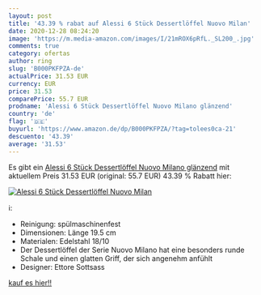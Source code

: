 ```yaml
---
layout: post
title: '43.39 % rabat auf Alessi 6 Stück Dessertlöffel Nuovo Milan'
date: 2020-12-28 08:24:20
image: 'https://m.media-amazon.com/images/I/21mROX6pRfL._SL200_.jpg'
comments: true
category: ofertas
author: ring
slug: 'B000PKFPZA-de'
actualPrice: 31.53 EUR
currency: EUR
price: 31.53
comparePrice: 55.7 EUR
prodname: 'Alessi 6 Stück Dessertlöffel Nuovo Milano glänzend'
country: 'de'
flag: '🇩🇪'
buyurl: 'https://www.amazon.de/dp/B000PKFPZA/?tag=tolees0ca-21'
descuento: '43.39'
average: '31.53'
---
```


Es gibt ein [Alessi 6 Stück Dessertlöffel Nuovo Milano glänzend](https://www.amazon.de/dp/B000PKFPZA/?tag=tolees0ca-21) mit aktuellem Preis 31.53 EUR (original: 55.7 EUR) 43.39 % Rabatt hier:

[![Alessi 6 Stück Dessertlöffel Nuovo Milan](https://m.media-amazon.com/images/I/21mROX6pRfL._SL200_.jpg)](https://www.amazon.de/dp/B000PKFPZA/?tag=tolees0ca-21)

ℹ️:

- Reinigung: spülmaschinenfest
- Dimensionen: Länge 19.5 cm
- Materialen: Edelstahl 18/10
- Der Dessertlöffel der Serie Nuovo Milano hat eine besonders runde Schale und einen glatten Griff, der sich angenehm anfühlt
- Designer: Ettore Sottsass

[kauf es hier!!](https://www.amazon.de/dp/B000PKFPZA/?tag=tolees0ca-21)
